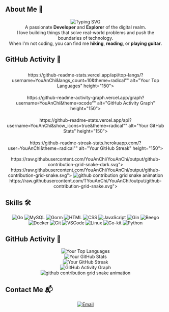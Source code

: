 <!-- Start of the README.md file -->

<!-- About Me Section -->
<h2>About Me 💜</h2>
<p align="center">
  <img src="https://readme-typing-svg.demolab.com/?lines=👋+Hello+World!+I'm+You+AnChi." alt="Typing SVG">
  <br>
  A passionate <strong>Developer</strong> and <strong>Explorer</strong> of the digital realm.<br>
  I love building things that solve real-world problems and push the boundaries of technology.<br>
  When I'm not coding, you can find me <strong>hiking</strong>, <strong>reading</strong>, or <strong>playing guitar</strong>.
</p>
<!-- GitHub Activity 💜 -->
<h2>GitHub Activity 💜</h2>
<div align="center">
  <div style="display: flex; flex-wrap: wrap; gap: 10px;">
    <!-- First Row -->
    <img src="<url id="cui6fp9djjppps0ra2i0" type="url" status="failed" title="" wc="0">https://github-readme-stats.vercel.app/api/top-langs/?username=YouAnChi&langs_count=10&theme=radical&#34;</url>" alt="Your Top Languages" height="150">
    <img src="<url id="cui6fp9djjppps0ra2ig" type="url" status="failed" title="" wc="0">https://github-readme-activity-graph.vercel.app/graph?username=YouAnChi&theme=xcode&#34;</url>" alt="GitHub Activity Graph" height="150">
  </div>
  <div style="display: flex; flex-wrap: wrap; gap: 10px; margin-top: 10px;">
    <!-- Second Row -->
    <img src="<url id="cui6fp9djjppps0ra2j0" type="url" status="failed" title="" wc="0">https://github-readme-stats.vercel.app/api?username=YouAnChi&show_icons=true&theme=radical&#34;</url>" alt="Your GitHub Stats" height="150">
    <img src="<url id="cui6fp9djjppps0ra2jg" type="url" status="failed" title="" wc="0">https://github-readme-streak-stats.herokuapp.com/?user=YouAnChi&theme=radical&#34;</url>" alt="Your GitHub Streak" height="150">
  </div>
  <br>
  <picture>
    <source media="(prefers-color-scheme: dark)" srcset="<url id="" type="url" status="parsing" title="" wc="0">https://raw.githubusercontent.com/YouAnChi/YouAnChi/output/github-contribution-grid-snake-dark.svg&#34;&gt;</url>
    <source media="(prefers-color-scheme: light)" srcset="<url id="" type="url" status="parsing" title="" wc="0">https://raw.githubusercontent.com/YouAnChi/YouAnChi/output/github-contribution-grid-snake.svg&#34;&gt;</url>
    <img alt="github contribution grid snake animation" src="<url id="" type="url" status="parsing" title="" wc="0">https://raw.githubusercontent.com/TYouAnChi/YouAnChi/output/github-contribution-grid-snake.svg&#34;&gt;</url>
  </picture>
</div>
<!-- Skills Section -->
<h2>Skills 🛠️</h2>
<p align="center">
  <img src="https://img.shields.io/badge/Go-Golang-blue?logo=go&logoColor=white" alt="Go">

  <!-- MySQL -->
  <img src="https://img.shields.io/badge/MySQL-00758F?style=flat-square&logo=mysql&logoColor=white" alt="MySQL">

  <!-- Gorm -->
  <img src="https://img.shields.io/badge/Gorm-3776AB?style=flat-square&logo=go&logoColor=white" alt="Gorm">

  <!-- HTML -->
  <img src="https://img.shields.io/badge/HTML5-E34F26?style=flat-square&logo=html5&logoColor=white" alt="HTML">

  <!-- CSS -->
  <img src="https://img.shields.io/badge/CSS3-1572B6?style=flat-square&logo=css3&logoColor=white" alt="CSS">

  <!-- JavaScript -->
  <img src="https://img.shields.io/badge/JavaScript-F7DF1E?style=flat-square&logo=javascript&logoColor=black" alt="JavaScript">

  <!-- Gin -->
  <img src="https://img.shields.io/badge/Gin-3776AB?style=flat-square&logo=go&logoColor=white" alt="Gin">

  <!-- Beego -->
  <img src="https://img.shields.io/badge/Beego-3776AB?style=flat-square&logo=go&logoColor=white" alt="Beego">

  <!-- Docker -->
  <img src="https://img.shields.io/badge/Docker-2496ED?style=flat-square&logo=docker&logoColor=white" alt="Docker">

  <!-- Git -->
  <img src="https://img.shields.io/badge/Git-181717?style=flat-square&logo=git&logoColor=white" alt="Git">

  <!-- VSCode -->
  <img src="https://img.shields.io/badge/VSCode-0078D7?style=flat-square&logo=visual-studio-code&logoColor=white" alt="VSCode">

  <!-- Linux -->
  <img src="https://img.shields.io/badge/Linux-FCC624?style=flat-square&logo=linux&logoColor=black" alt="Linux">

  <!-- Go-kit -->
  <img src="https://img.shields.io/badge/Go-kit-3776AB?style=flat-square&logo=go&logoColor=white" alt="Go-kit">

  <!-- Python -->
  <img src="https://img.shields.io/badge/Python-3776AB?style=flat-square&logo=python&logoColor=white" alt="Python">
</p>

<!-- Header Section -->
<h2>GitHub Activity 🌟</h2>
<div align="center">
  <img src="https://github-readme-stats.vercel.app/api/top-langs/?username=YouAnChi&langs_count=10&theme=radical" alt="Your Top Languages">
  <br>
  <img src="https://github-readme-stats.vercel.app/api?username=YouAnChi&show_icons=true&theme=radical" alt="Your GitHub Stats">
  <br>
  <img src="https://github-readme-streak-stats.herokuapp.com/?user=YouAnChi&theme=radical" alt="Your GitHub Streak">
  <br>
  <img src="https://github-readme-activity-graph.vercel.app/graph?username=YouAnChi&theme=xcode" alt="GitHub Activity Graph">
  <br>
  <picture>
  <source media="(prefers-color-scheme: dark)" srcset="https://raw.githubusercontent.com/YouAnChi/YouAnChi/output/github-contribution-grid-snake-dark.svg">
  <source media="(prefers-color-scheme: light)" srcset="https://raw.githubusercontent.com/YouAnChi/YouAnChi/output/github-contribution-grid-snake.svg">
  <img alt="github contribution grid snake animation" src="https://raw.githubusercontent.com/TYouAnChi/YouAnChi/output/github-contribution-grid-snake.svg">
</picture>
</div>
<!-- Contact Section -->
<h2>Contact Me 📬</h2>
<p align="center">
  <a href="mailto:youanchi@foxmail.com" target="_blank">
    <img src="https://img.shields.io/badge/Email-EA4335?style=for-the-badge&logo=gmail&logoColor=white" alt="Email">
  </a>
</p>
